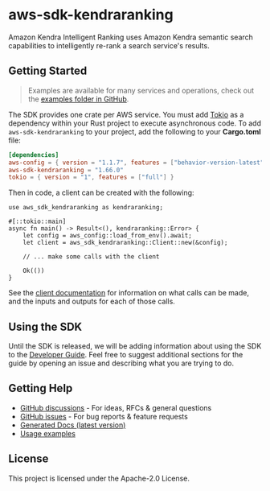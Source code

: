 # aws-sdk-kendraranking

Amazon Kendra Intelligent Ranking uses Amazon Kendra semantic search capabilities to intelligently re-rank a search service's results.

## Getting Started

> Examples are available for many services and operations, check out the
> [examples folder in GitHub](https://github.com/awslabs/aws-sdk-rust/tree/main/examples).

The SDK provides one crate per AWS service. You must add [Tokio](https://crates.io/crates/tokio)
as a dependency within your Rust project to execute asynchronous code. To add `aws-sdk-kendraranking` to
your project, add the following to your **Cargo.toml** file:

```toml
[dependencies]
aws-config = { version = "1.1.7", features = ["behavior-version-latest"] }
aws-sdk-kendraranking = "1.66.0"
tokio = { version = "1", features = ["full"] }
```

Then in code, a client can be created with the following:

```rust,no_run
use aws_sdk_kendraranking as kendraranking;

#[::tokio::main]
async fn main() -> Result<(), kendraranking::Error> {
    let config = aws_config::load_from_env().await;
    let client = aws_sdk_kendraranking::Client::new(&config);

    // ... make some calls with the client

    Ok(())
}
```

See the [client documentation](https://docs.rs/aws-sdk-kendraranking/latest/aws_sdk_kendraranking/client/struct.Client.html)
for information on what calls can be made, and the inputs and outputs for each of those calls.

## Using the SDK

Until the SDK is released, we will be adding information about using the SDK to the
[Developer Guide](https://docs.aws.amazon.com/sdk-for-rust/latest/dg/welcome.html). Feel free to suggest
additional sections for the guide by opening an issue and describing what you are trying to do.

## Getting Help

* [GitHub discussions](https://github.com/awslabs/aws-sdk-rust/discussions) - For ideas, RFCs & general questions
* [GitHub issues](https://github.com/awslabs/aws-sdk-rust/issues/new/choose) - For bug reports & feature requests
* [Generated Docs (latest version)](https://awslabs.github.io/aws-sdk-rust/)
* [Usage examples](https://github.com/awslabs/aws-sdk-rust/tree/main/examples)

## License

This project is licensed under the Apache-2.0 License.

